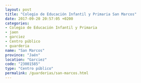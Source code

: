 ```yaml
---
layout: post
title: "Colegio de Educación Infantil y Primaria San Marcos"
date: 2017-09-20 20:57:05 +0200
categories:
- Colegio de Educación Infantil y Primaria
- jaen
- garciez
- Centro público
- guarderia
name: "San Marcos"
province: "Jaén"
location: "Garciez"
code: "23001585"
type: "Centro público"
permalink: /guarderias/san-marcos.html
---
```


